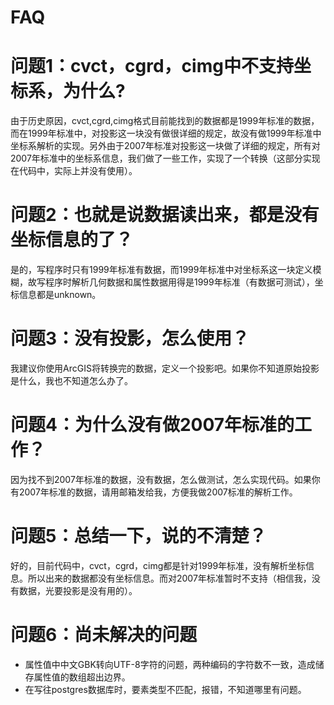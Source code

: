FAQ
===

问题1：cvct，cgrd，cimg中不支持坐标系，为什么?
==============================================
由于历史原因，cvct,cgrd,cimg格式目前能找到的数据都是1999年标准的数据，而在1999年标准中，对投影这一块没有做很详细的规定，故没有做1999年标准中坐标系解析的实现。另外由于2007年标准对投影这一块做了详细的规定，所有对2007年标准中的坐标系信息，我们做了一些工作，实现了一个转换（这部分实现在代码中，实际上并没有使用）。

问题2：也就是说数据读出来，都是没有坐标信息的了？
================================================
是的，写程序时只有1999年标准有数据，而1999年标准中对坐标系这一块定义模糊，故写程序时解析几何数据和属性数据用得是1999年标准（有数据可测试），坐标信息都是unknown。

问题3：没有投影，怎么使用？
==========================
我建议你使用ArcGIS将转换完的数据，定义一个投影吧。如果你不知道原始投影是什么，我也不知道怎么办了。

问题4：为什么没有做2007年标准的工作？
====================================
因为找不到2007年标准的数据，没有数据，怎么做测试，怎么实现代码。如果你有2007年标准的数据，请用邮箱发给我，方便我做2007标准的解析工作。

问题5：总结一下，说的不清楚？
============================
好的，目前代码中，cvct，cgrd，cimg都是针对1999年标准，没有解析坐标信息。所以出来的数据都没有坐标信息。而对2007年标准暂时不支持（相信我，没有数据，光要投影是没有用的）。

问题6：尚未解决的问题
=====================
*  属性值中中文GBK转向UTF-8字符的问题，两种编码的字符数不一致，造成储存属性值的数组超出边界。
*  在写往postgres数据库时，要素类型不匹配，报错，不知道哪里有问题。
